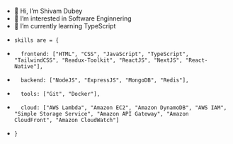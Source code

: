 - 👋 Hi, I’m Shivam Dubey
- 👀 I’m interested in Software Enginnering
- 🌱 I’m currently learning TypeScript
-     skills are = {
-       frontend: ["HTML", "CSS", "JavaScript", "TypeScript", "TailwindCSS", "Readux-Toolkit", "ReactJS", "NextJS", "React-Native"],
-       backend: ["NodeJS", "ExpressJS", "MongoDB", "Redis"],
-       tools: ["Git", "Docker"],
-       cloud: ["AWS Lambda", "Amazon EC2", "Amazon DynamoDB", "AWS IAM", "Simple Storage Service", "Amazon API Gateway", "Amazon CloudFront", "Amazon CloudWatch"]
-     }


<!---
code-farms/code-farms is a ✨ special ✨ repository because its `README.md` (this file) appears on your GitHub profile.
You can click the Preview link to take a look at your changes.
- 💞️ I’m looking to collaborate on ...
- 📫 How to reach me ...
--->
